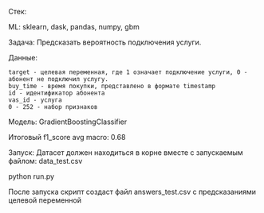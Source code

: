 Стек:

ML: sklearn, dask, pandas, numpy, gbm

Задача: Предсказать вероятность подключения услуги.

Данные:

    target - целевая переменная, где 1 означает подключение услуги, 0 - абонент не подключил услугу.
    buy_time - время покупки, представлено в формате timestamp
    id - идентификатор абонента
    vas_id - услуга
    0 - 252 - набор признаков

Модель: GradientBoostingClassifier

Итоговый f1_score avg macro: 0.68

Запуск:
Датасет должен находиться в корне вместе с запускаемым файлом: data_test.csv

python run.py

После запуска скрипт создаст файл answers_test.csv с предсказаниями целевой переменной


